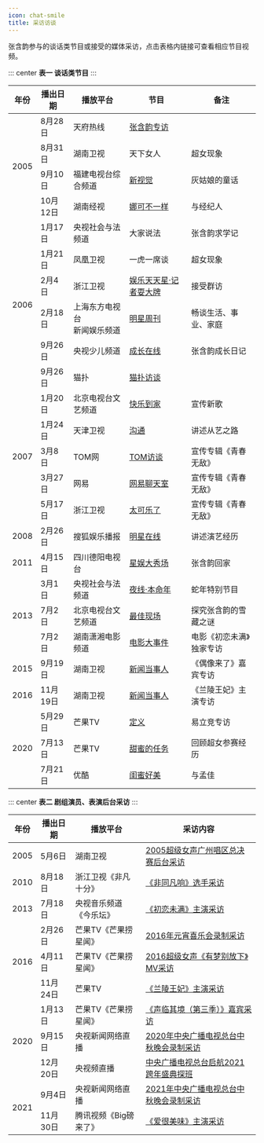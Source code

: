 ```yaml
---
icon: chat-smile
title: 采访访谈
---
```


张含韵参与的谈话类节目或接受的媒体采访，点击表格内链接可查看相应节目视频。

::: center
**表一 谈话类节目**
::: 
<table>
<thead>
<tr>
    <th>年份</th>
    <th>播出日期</th>
    <th>播放平台</th>
    <th>节目</th>
    <th>备注</th>
</tr>
</thead>
<tbody>
<tr>
    <td rowspan="4">2005</td>
    <td>8月28日</td>
    <td>天府热线</td>
    <td><a href="https://www.bilibili.com/video/BV1Ub4y1S7hA" target="_blank" rel="noopener noreferrer">张含韵专访</a></td>
    <td></td>
</tr>
<tr>
    <td>8月31日</td>
    <td>湖南卫视</td>
    <td>天下女人</td>
    <td>超女现象</td>
</tr>
<tr>
    <td>9月10日</td>
    <td>福建电视台综合频道</td>
    <td><a href="https://www.bilibili.com/video/BV1jy4y177b9" target="_blank" rel="noopener noreferrer">新视觉</a></td>
    <td>灰姑娘的童话</td>
</tr>
<tr>
    <td>10月12日</td>
    <td>湖南经视</td>
    <td><a href="https://www.bilibili.com/video/BV1nT4y177EK" target="_blank" rel="noopener noreferrer">娜可不一样</a></td>
    <td>与经纪人</td>
</tr>
<tr>
    <td rowspan="6">2006</td>
    <td>1月17日</td>
    <td>央视社会与法频道</td>
    <td>大家说法</td>
    <td>张含韵求学记</td>
</tr>
<tr>
    <td>1月21日</td>
    <td>凤凰卫视</td>
    <td>一虎一席谈</td>
    <td>超女现象</td>
</tr>
<tr>
    <td>2月4日</td>
    <td>浙江卫视</td>
    <td><a href="https://www.bilibili.com/video/BV1PK4y1T7HQ" target="_blank" rel="noopener noreferrer">娱乐天天星·记者耍大牌</a></td>
    <td>接受群访</td>
</tr>
<tr>
    <td>2月18日</td>
    <td>上海东方电视台<br/>新闻娱乐频道</td>
    <td><a href="https://www.bilibili.com/video/BV1Av41117Ck" target="_blank" rel="noopener noreferrer">明星周刊</a></td>
    <td>畅谈生活、事业、家庭</td>
</tr>
<tr>
    <td>9月26日</td>
    <td>央视少儿频道</td>
    <td><a href="https://www.bilibili.com/video/BV1wa4y1E7ip" target="_blank" rel="noopener noreferrer">成长在线</a></td>
    <td>张含韵成长日记</td>
</tr>
<tr>
    <td>9月26日</td>
    <td>猫扑</td>
    <td><a href="https://www.youtube.com/watch?v=rmzwr57jPa8" target="_blank" rel="noopener noreferrer">猫扑访谈</a></td>
    <td></td>
</tr>
<tr>
    <td rowspan="5">2007</td>
    <td>1月20日</td>
    <td>北京电视台文艺频道</td>
    <td><a href="https://v.youku.com/v_show/id_XMTM1Mjc5MzQ0" target="_blank" rel="noopener noreferrer">快乐到家</a></td>
    <td>宣传新歌</td>
</tr>
<tr>
    <td>1月24日</td>
    <td>天津卫视</td>
    <td><a href="https://www.bilibili.com/video/BV1TK411T7Kg" target="_blank" rel="noopener noreferrer">沟通</a></td>
    <td>讲述从艺之路</td>
</tr>
<tr>
    <td>3月8日</td>
    <td>TOM网</td>
    <td><a href="https://www.bilibili.com/video/BV1La4y1E7dV" target="_blank" rel="noopener noreferrer">TOM访谈</a></td>
    <td>宣传专辑《青春无敌》</td>
</tr>
<tr>
    <td>3月27日</td>
    <td>网易</td>
    <td><a href="https://www.bilibili.com/video/BV1hz4y1C7ti" target="_blank" rel="noopener noreferrer">网易聊天室</a></td>
    <td>宣传专辑《青春无敌》</td>
</tr>
<tr>
    <td>5月17日</td>
    <td>浙江卫视</td>
    <td><a href="https://v.youku.com/v_show/id_XMTE4OTgxMjk2" target="_blank" rel="noopener noreferrer">太可乐了</a></td>
    <td>宣传专辑《青春无敌》</td>
</tr>
<tr>
    <td>2008</td>
    <td>2月26日</td>
    <td>搜狐娱乐播报</td>
    <td><a href="http://music.yule.sohu.com/20080226/n255370914.shtml" target="_blank" rel="noopener noreferrer">明星在线</a></td>
    <td>讲述演艺经历</td>
</tr>
<tr>
    <td>2011</td>
    <td>4月15日</td>
    <td>四川德阳电视台</td>
    <td><a href="https://v.youku.com/v_show/id_XMjk4MTA5MDg0" target="_blank" rel="noopener noreferrer">星娱大秀场</a></td>
    <td>张含韵回家</td>
</tr>
<tr>
    <td rowspan="3">2013</td>
    <td>3月1日</td>
    <td>央视社会与法频道</td>
    <td><a href="https://tv.cctv.com/2013/03/02/VIDE1362153967100951.shtml" target="_blank" rel="noopener noreferrer">夜线·本命年</a></td>
    <td>蛇年特别节目</td>
</tr>
<tr>
    <td>7月2日</td>
    <td>北京电视台文艺频道</td>
    <td><a href="https://www.youtube.com/watch?v=EkTOK0Xa7_g" target="_blank" rel="noopener noreferrer">最佳现场</a></td>
    <td>探究张含韵的雪藏之谜</td>
</tr>
<tr>
    <td>7月2日</td>
    <td>湖南潇湘电影频道</td>
    <td><a href="https://www.mgtv.com/b/293781/3223581.html" target="_blank" rel="noopener noreferrer">电影大事件</a></td>
    <td>电影《初恋未满》独家专访</td>
</tr>
<tr>
    <td>2015</td>
    <td>9月19日</td>
    <td>湖南卫视</td>
    <td><a href="https://www.mgtv.com/b/107852/3313451.html" target="_blank" rel="noopener noreferrer">新闻当事人</a></td>
    <td>《偶像来了》嘉宾专访</td>
</tr>
<tr>
    <td>2016</td>
    <td>11月19日</td>
    <td>湖南卫视</td>
    <td><a href="https://www.mgtv.com/b/290373/3705468.html" target="_blank" rel="noopener noreferrer">新闻当事人</a></td>
    <td>《兰陵王妃》主演专访</td>
</tr>
<tr>
    <td rowspan="3">2020</td>
    <td>5月29日</td>
    <td>芒果TV</td>
    <td><a href="https://www.mgtv.com/b/338455/8219776.html" target="_blank" rel="noopener noreferrer">定义</a></td>
    <td>易立竞专访</td>
</tr>
<tr>
    <td>7月13日</td>
    <td>芒果TV</td>
    <td><a href="https://www.mgtv.com/b/334729/9296026.html" target="_blank" rel="noopener noreferrer">甜蜜的任务</a></td>
    <td>回顾超女参赛经历</td>
</tr>
<tr>
    <td>7月21日</td>
    <td>优酷</td>
    <td><a href="https://v.youku.com/v_show/id_XNDc2MDM3MTM4MA" target="_blank" rel="noopener noreferrer">闺蜜好美</a></td>
    <td>与孟佳</td>
</tr>
</tbody>
</table>


::: center
**表二 剧组演员、表演后台采访**
::: 

<table>
<thead>
<tr>
    <th>年份</th>
    <th>播出日期</th>
    <th>播放平台</th>
    <th>采访内容</th>
</tr>
</thead>
<tbody>
<tr>
    <td>2005</td>
    <td>5月6日</td>
    <td>湖南卫视</td>
    <td><a href="https://www.bilibili.com/video/BV1wa4y1E7mb" target="_blank" rel="noopener noreferrer">2005超级女声广州唱区总决赛后台采访</a></td>
</tr>
<tr>
    <td>2010</td>
    <td>8月18日</td>
    <td>浙江卫视《非凡十分》</td>
    <td><a href="https://v.youku.com/v_show/id_XMTk4OTQ5NzYw" target="_blank" rel="noopener noreferrer">《非同凡响》选手采访</a></td>
</tr>
<tr>
    <td>2013</td>
    <td>7月18日</td>
    <td>央视音乐频道《今乐坛》</td>
    <td><a href="https://tv.cctv.com/2013/07/18/VIDE1374143592580106.shtml" target="_blank" rel="noopener noreferrer">《初恋未满》主演采访</a></td>
</tr>
<tr>
    <td rowspan="3">2016</td>
    <td>2月26日</td>
    <td>芒果TV《芒果捞星闻》</td>
    <td><a href="https://www.mgtv.com/b/101575/2993038.html" target="_blank" rel="noopener noreferrer">2016年元宵喜乐会录制采访</a></td>
</tr>
<tr>
    <td>4月11日</td>
    <td>芒果TV《芒果捞星闻》</td>
    <td><a href="https://www.mgtv.com/b/101575/3109423.html" target="_blank" rel="noopener noreferrer">2016超级女声《有梦别放下》MV采访</a></td>
</tr>
<tr>
    <td>11月24日</td>
    <td>芒果TV</td>
    <td><a href="https://www.mgtv.com/b/52918/3712722.html" target="_blank" rel="noopener noreferrer">《兰陵王妃》主演采访</a></td>
</tr>
<tr>
    <td rowspan="3">2020</td>
    <td>1月13日</td>
    <td>芒果TV《芒果捞星闻》</td>
    <td><a href="https://www.mgtv.com/b/334758/7425311.html" target="_blank" rel="noopener noreferrer">《声临其境（第三季）》嘉宾采访</a></td>
</tr>
<tr>
    <td>9月15日</td>
    <td>央视新闻网络直播</td>
    <td><a href="https://www.bilibili.com/video/BV1a54y1C7eV" target="_blank" rel="noopener noreferrer">2020年中央广播电视总台中秋晚会录制采访</a></td>
</tr>
<tr>
    <td>12月20日</td>
    <td>央视频直播</td>
    <td><a href="https://www.bilibili.com/video/BV1vf4y1e78n" target="_blank" rel="noopener noreferrer">中央广播电视总台启航2021跨年盛典探班</a></td>
</tr>
<tr>
    <td rowspan="2">2021</td>
    <td>9月4日</td>
    <td>央视新闻网络直播</td>
    <td><a href="https://www.bilibili.com/video/BV1dQ4y1C7JC" target="_blank" rel="noopener noreferrer">2021年中央广播电视总台中秋晚会录制采访</a></td>
</tr>
<tr>
    <td>11月30日</td>
    <td>腾讯视频《Big磅来了》</td>
    <td><a href="https://v.qq.com/x/cover/mzc00200307addg.html" target="_blank" rel="noopener noreferrer">《爱很美味》主演采访</a></td>
</tr>
</tbody>
</table>